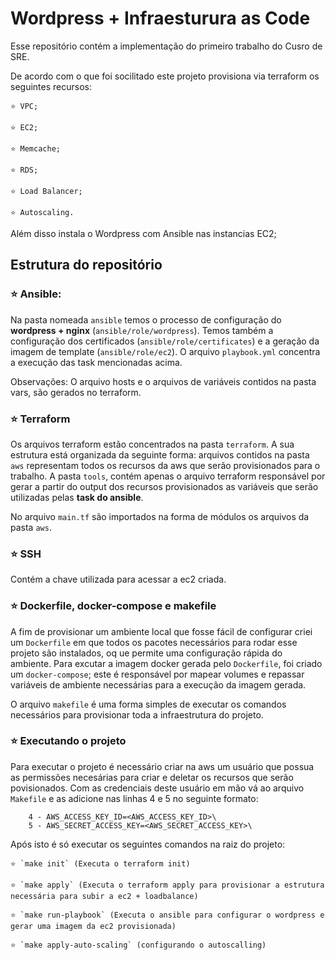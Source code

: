 # Wordpress + Infraesturura as Code

Esse repositório contém a implementação do primeiro trabalho do Cusro de SRE.

De acordo com o que foi socilitado este projeto provisiona via terraform os seguintes recursos:

    ⭐ VPC;

    ⭐ EC2;
    
    ⭐ Memcache;
    
    ⭐ RDS;
    
    ⭐ Load Balancer;
    
    ⭐ Autoscaling.
  
Além disso instala o Wordpress com Ansible nas instancias EC2;

## Estrutura do repositório

### ⭐ Ansible:
  Na pasta nomeada `ansible` temos o processo de configuração do **wordpress + nginx** (`ansible/role/wordpress`). Temos também a configuração dos certificados (`ansible/role/certificates`) e a geração da imagem de template (`ansible/role/ec2`). O arquivo `playbook.yml` concentra a execução das task mencionadas acima.

  Observações: O arquivo hosts e o arquivos de variáveis contidos na pasta vars, são gerados no terraform.

### ⭐ Terraform
  Os arquivos terraform estão concentrados na pasta `terraform`. A sua estrutura está organizada da seguinte forma: arquivos contidos na pasta `aws` representam todos os recursos da aws que serão provisionados para o trabalho. A pasta `tools`, contém apenas o arquivo terraform responsável por gerar a partir do output dos recursos provisionados as variáveis que serão utilizadas pelas **task do ansible**.

  No arquivo `main.tf` são importados na forma de módulos os arquivos da pasta `aws`.

### ⭐ SSH
  Contém a chave utilizada para acessar a ec2 criada.


### ⭐ Dockerfile, docker-compose e makefile
  A fim de provisionar um ambiente local que fosse fácil de configurar criei um `Dockerfile` em que todos os pacotes necessários para rodar esse projeto são instalados, oq ue permite uma configuração rápida do ambiente. Para excutar a imagem docker gerada pelo `Dockerfile`, foi criado um `docker-compose`; este é responsável por mapear volumes e repassar variáveis de ambiente necessárias para a execução da imagem gerada.

  O arquivo `makefile` é uma forma simples de executar os comandos necessários para provisionar toda a infraestrutura do projeto.

### ⭐ Executando o projeto

  Para executar o projeto é necessário criar na aws um usuário que possua as permissões necesárias para criar e deletar os recursos que serão povisionados. Com as credenciais deste usuário em mão vá ao arquivo `Makefile` e as adicione nas linhas 4 e 5 no seguinte formato:

```
    4 - AWS_ACCESS_KEY_ID=<AWS_ACCESS_KEY_ID>\
    5 - AWS_SECRET_ACCESS_KEY=<AWS_SECRET_ACCESS_KEY>\
```
Após isto é só executar os seguintes comandos na raiz do projeto:

    ⭐ `make init` (Executa o terraform init)

    ⭐ `make apply` (Executa o terraform apply para provisionar a estrutura necessária para subir a ec2 + loadbalance)

    ⭐ `make run-playbook` (Executa o ansible para configurar o wordpress e gerar uma imagem da ec2 provisionada)

    ⭐ `make apply-auto-scaling` (configurando o autoscalling)

